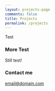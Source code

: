 ```yaml
---
layout: projects-page
comments: false
title: Projects
permalink: /projects
---
```


Test

### More Test

Still test!

### Contact me

[email@domain.com](mailto:email@domain.com)

